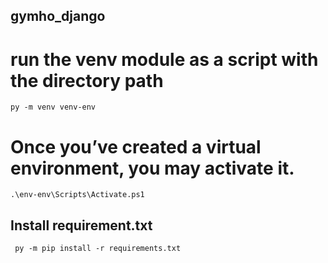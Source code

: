 ## gymho_django

# run the venv module as a script with the directory path

    py -m venv venv-env

# Once you’ve created a virtual environment, you may activate it.

    .\env-env\Scripts\Activate.ps1
    
## Install requirement.txt
     
     py -m pip install -r requirements.txt

